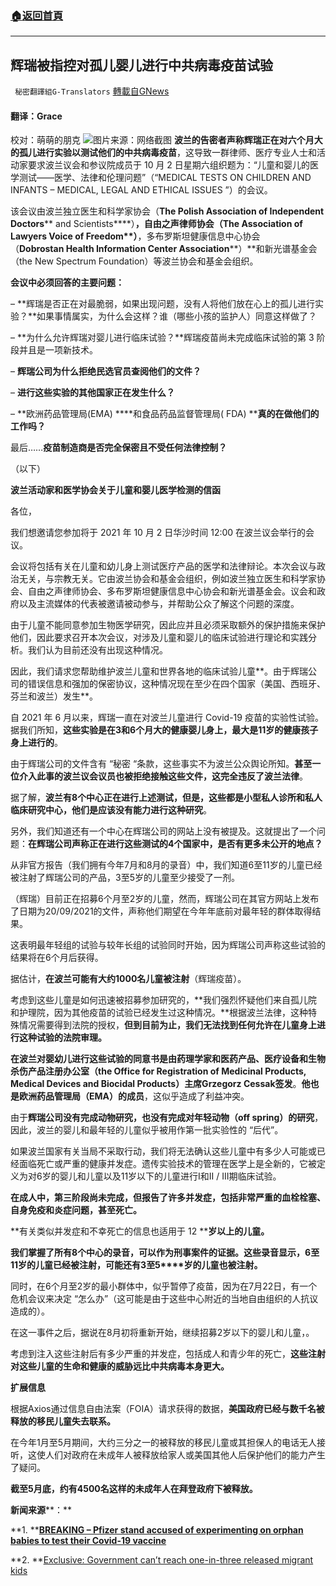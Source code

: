 ###  [:house:返回首頁](https://github.com/ourhimalayas/txt)
---


## 辉瑞被指控对孤儿婴儿进行中共病毒疫苗试验
` 秘密翻譯組G-Translators` [轉載自GNews](https://gnews.org/zh-hans/1570125/)

#### 翻译：Grace
校对：萌萌的朋克
![](https://assets.gnews.org/wp-content/uploads/2021/10/3-5.jpg)图片来源：网络截图
**波兰的告密者声称辉瑞正在对六个月大的孤儿进行实验以测试他们的中共病毒疫苗**，这导致一群律师、医疗专业人士和活动家要求波兰议会和参议院成员于 10 月 2 日星期六组织题为：“儿童和婴儿的医学测试——医学、法律和伦理问题”（“MEDICAL TESTS ON CHILDREN AND INFANTS – MEDICAL, LEGAL AND ETHICAL ISSUES ”）的会议。

该会议由波兰独立医生和科学家协会（**The Polish Association of Independent Doctors**** and Scientists****）**，自由之声律师协会（**The Association of Lawyers Voice of Freedom****）**，多布罗斯坦健康信息中心协会（**Dobrostan Health Information Center Association****）**和新光谱基金会 （the New Spectrum Foundation）等波兰协会和基金会组织。

**会议中必须回答的主要问题：**

– **辉瑞是否正在对最脆弱，如果出现问题，没有人将他们放在心上的孤儿进行实验？**如果事情属实，为什么会这样？谁（哪些小孩的监护人）同意这样做了？

– **为什么允许辉瑞对婴儿进行临床试验？**辉瑞疫苗尚未完成临床试验的第 3 阶段并且是一项新技术。

– **辉瑞公司为什么拒绝民选官员查阅他们的文件？**

– **进行这些实验的其他国家正在发生什么？**

– **欧洲药品管理局(EMA) ****和食品药品监督管理局( FDA) ****真的在做他们的工作吗？**

最后……**疫苗制造商是否完全保密且不受任何法律控制？**

（以下）

**波兰活动家和医学协会关于儿童和婴儿医学检测的信函**

各位，

我们想邀请您参加将于 2021 年 10 月 2 日华沙时间 12:00 在波兰议会举行的会议。

会议将包括有关在儿童和幼儿身上测试医疗产品的医学和法律辩论。本次会议与政治无关，与宗教无关。它由波兰协会和基金会组织，例如波兰独立医生和科学家协会、自由之声律师协会、多布罗斯坦健康信息中心协会和新光谱基金会。议会和政府以及主流媒体的代表被邀请被动参与，并帮助公众了解这个问题的深度。

由于儿童不能同意参加生物医学研究，因此应并且必须采取额外的保护措施来保护他们，因此要求召开本次会议，对涉及儿童和婴儿的临床试验进行理论和实践分析。我们认为目前还没有出现这种情况。

因此，我们请求您帮助维护波兰儿童和世界各地的临床试验儿童**。由于辉瑞公司的错误信息和强加的保密协议，这种情况现在至少在四个国家（美国、西班牙、芬兰和波兰）发生**。

自 2021 年 6 月以来，辉瑞一直在对波兰儿童进行 Covid-19 疫苗的实验性试验。据我们所知，**这些实验是在****3****和6****个月大的健康婴儿身上，最大是11****岁的健康孩子身上进行的**。

由于辉瑞公司的文件含有 “秘密 “条款，这些事实不为波兰公众舆论所知。**甚至一位介入此事的波兰议会议员也被拒绝接触这些文件，这完全违反了波兰法律**。

据了解，**波兰有****8****个中心正在进行上述测试，但是，这些都是小型私人诊所和私人临床研究中心，他们是应该没有能力进行这种研究**。

另外，我们知道还有一个中心在辉瑞公司的网站上没有被提及。这就提出了一个问题：**在辉瑞公司声称正在进行这些测试的****4****个国家中，是否有更多未公开的地点？**

从非官方报告（我们拥有今年7月和8月的录音）中，我们知道6至11岁的儿童已经被注射了辉瑞公司的产品，3至5岁的儿童至少接受了一剂。

（辉瑞）目前正在招募6个月至2岁的儿童，然而，辉瑞公司在其官方网站上发布了日期为20/09/2021的文件，声称他们期望在今年年底前对最年轻的群体取得结果。

这表明最年轻组的试验与较年长组的试验同时开始，因为辉瑞公司声称这些试验的结果将在6个月后获得。

据估计，**在波兰可能有大约****1000****名儿童被注射**（辉瑞疫苗）。

考虑到这些儿童是如何迅速被招募参加研究的，**我们强烈怀疑他们来自孤儿院和护理院，因为其他疫苗的试验已经发生过这种情况。**根据波兰法律，这种特殊情况需要得到法院的授权，**但到目前为止，我们无法找到任何允许在儿童身上进行这种试验的法院审理。**

**在波兰对婴幼儿进行这些试验的同意书是由药理学家和医药产品、医疗设备和生物杀伤产品注册办公室（****the Office for Registration of Medicinal Products, Medical Devices and Biocidal Products****）****主席Grzegorz Cessak****签发**。**他也是欧洲药品管理局（****EMA****）的成员**，这似乎造成了利益冲突。

由于**辉瑞公司没有完成动物研究，也没有完成对年轻动物（****off spring****）的研究**，因此，波兰的婴儿和最年轻的儿童似乎被用作第一批实验性的 “后代”。

如果波兰国家有关当局不采取行动，我们将无法确认这些儿童中有多少人可能或已经面临死亡或严重的健康并发症。遗传实验技术的管理在医学上是全新的，它被定义为对6岁的婴儿和儿童以及11岁以下的儿童进行I和II / III期临床试验。

**在成人中，第三阶段尚未完成，但报告了许多并发症，包括非常严重的血栓栓塞、自身免疫和炎症问题，甚至死亡。**

**有关类似并发症和不幸死亡的信息也适用于 12 ****岁以上的儿童。**

**我们掌握了所有8****个中心的录音，可以作为刑事案件的证据。这些录音显示，6****至11****岁的儿童已经被注射，可能还有3****至5****岁的儿童也被注射。**

同时，在6个月至2岁的最小群体中，似乎暂停了疫苗，因为在7月22日，有一个危机会议来决定 “怎么办”（这可能是由于这些中心附近的当地自由组织的人抗议造成的）。

在这一事件之后，据说在8月初将重新开始，继续招募2岁以下的婴儿和儿童，。

考虑到注入这些注射后有多少严重的并发症，包括成人和青少年的死亡，**这些注射对这些儿童的生命和健康的威胁远比中共病毒本身更大。**

**扩展信息**

根据Axios通过信息自由法案（FOIA）请求获得的数据，**美国政府已经与数千名被释放的移民儿童失去联系。**

在今年1月至5月期间，大约三分之一的被释放的移民儿童或其担保人的电话无人接听，这使人们对政府在未成年人被释放给家人或美国其他人后保护他们的能力产生了疑问。

**截至5****月底，约有4500****名这样的未成年人在拜登政府下被释放。**

**新闻来源****：**

**1. **[**BREAKING – Pfizer stand accused of experimenting on orphan babies to test their Covid-19 vaccine**](https://theexpose.uk/2021/10/01/breaking-pfizer-stand-accused-of-experimenting-on-orphan-babies-to-test-their-covid-19-vaccine/)

**2. **[Exclusive: Government can’t reach one-in-three released migrant kids](https://www.axios.com/migrant-children-biden-administration-a597fd98-03a7-415c-9826-9d0b5aaba081.html)
